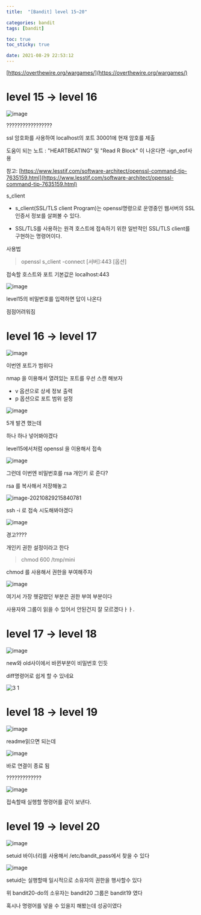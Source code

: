 ```yaml
---
title:  "[Bandit] level 15~20"

categories: bandit
tags: [bandit]

toc: true
toc_sticky: true

date: 2021-08-29 22:53:12
---
```


[https://overthewire.org/wargames/](https://overthewire.org/wargames/)

# level 15 → level 16

![image](https://user-images.githubusercontent.com/69203345/131210425-2a10ea19-6f1f-4cdd-bb48-8a644539d1fa.png)

?????????????????

ssl 암호화를 사용하여 localhost의 포트 30001에 현재 암호를 제출

도움이 되는 노트 : "HEARTBEATING" 및 "Read R Block" 이 나온다면 -ign_eof사용

참고: [https://www.lesstif.com/software-architect/openssl-command-tip-7635159.html](https://www.lesstif.com/software-architect/openssl-command-tip-7635159.html)

s_client 

- s_client(SSL/TLS client Program)는 openssl명령으로 운영중인 웹서버의 SSL인증서 정보를 살펴볼 수 있다. 

- SSL/TLS를 사용하는 원격 호스트에 접속하기 위한 일반적인 SSL/TLS client를 구현하는 명령어이다.

사용법

> openssl s_client -connect [서버]:443 [옵션]

접속할 호스트와 포트 기본값은 localhost:443

![image](https://user-images.githubusercontent.com/69203345/131250648-5ac4bb90-86ef-483e-abae-4db61c4e2815.png)

level15의 비밀번호를 입력하면 답이 나온다

점점어려워짐

# level 16 → level 17

![image](https://user-images.githubusercontent.com/69203345/131250684-10b4b185-7387-4d7c-8a65-65d9f03cf4e7.png)

이번엔 포트가 범위다

nmap 을 이용해서 열려있는 포트를 우선 스캔 해보자

- v 옵션으로 상세 정보 출력
- p 옵션으로 포트 범위 설정

![image](https://user-images.githubusercontent.com/69203345/131250891-cbd2c3c4-773e-49b6-b435-65f399eb6b02.png)

5개 발견 했는데 

하나 하나 넣어봐야겠다

level15에서처럼 openssl 을 이용해서 접속

![image](https://user-images.githubusercontent.com/69203345/131250986-31d24f5b-3103-4404-b78c-8b71e619ceef.png)

그런데 이번엔 비밀번호를 rsa 개인키 로 준다?

rsa 를 복사해서 저장해놓고

![image-20210829215840781](C:\Users\User\AppData\Roaming\Typora\typora-user-images\image-20210829215840781.png)

ssh -i 로 접속 시도해봐야겠다

![image](https://user-images.githubusercontent.com/69203345/131251225-0d05cbe8-8143-485d-930a-b1f27257e796.png)

경고????

개인키 권한 설정이라고 한다

>  chmod 600 /tmp/mini

chmod 를 사용해서 권한을 부여해주자

![image](https://user-images.githubusercontent.com/69203345/131251413-d6e4e041-4258-458b-8f23-3a5236de1504.png)

여기서 가장 헷갈렸던 부분은 권한 부여 부분이다

사용자와 그룹이 읽을 수 있어서 안된건지 잘 모르겠다ㅏㅏ.

# level 17 → level 18

![image](https://user-images.githubusercontent.com/69203345/131251849-dad6854c-ec2b-4c18-8227-1c7c2e3e5bd0.png)

new와 old사이에서 바뀐부분이 비밀번호 인듯

diff명령어로 쉽게 할 수 있네요

![3 1](https://user-images.githubusercontent.com/69203345/131251927-e3ece151-eb36-4c04-821b-8991037bd4bd.PNG)

# level 18 → level 19

![image](https://user-images.githubusercontent.com/69203345/131252110-c8d70144-c22c-4297-8d8c-7bdd662519b7.png)

readme읽으면 되는데

![image](https://user-images.githubusercontent.com/69203345/131252208-e1a57471-3d1a-4df5-8102-328cdcc3164e.png)

바로 연결이 종료 됨

?????????????

![image](https://user-images.githubusercontent.com/69203345/131252344-8190ca0e-523b-431a-bdc3-1cc15a4b6e35.png)

접속할때 실행할 명령어를 같이 보낸다. 

# level 19 → level 20

![image](https://user-images.githubusercontent.com/69203345/131252499-fd89ce1f-9edd-4562-bf33-26789f167078.png)

setuid 바이너리를 사용해서 /etc/bandit_pass에서 찾을 수 있다

![image](https://user-images.githubusercontent.com/69203345/131252695-f13ca92a-44e5-4ce2-bffb-b54c8099dbc8.png)

setuid는 실행할때 일시적으로 소유자의 권한을 행사할수 있다

위 bandit20-do의 소유자는 bandit20  그룹은 bandit19 였다

혹시나 명령어를 넣을 수 있을지 해봤는데 성공이였다
